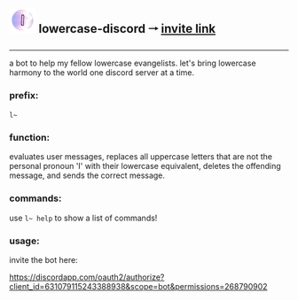 ## ![lowercase logo](./assets/lowercase-icon-48.png) lowercase-discord 🠒 [invite link](https://discordapp.com/oauth2/authorize?client_id=631079115243388938&scope=bot&permissions=268790902)

***

a bot to help my fellow lowercase evangelists. let's bring lowercase harmony to the world one discord server at a time.

### prefix:
`l~`

### function:
evaluates user messages, replaces all uppercase letters that are not the personal pronoun 'I' with their lowercase equivalent, deletes the offending message, and sends the correct message.

### commands:

use `l~ help` to show a list of commands!

### usage:

invite the bot here:

https://discordapp.com/oauth2/authorize?client_id=631079115243388938&scope=bot&permissions=268790902
